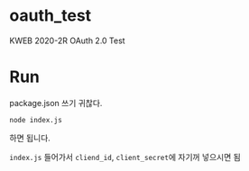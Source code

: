 # oauth_test
KWEB 2020-2R OAuth 2.0 Test

# Run
package.json 쓰기 귀찮다.

```
node index.js
```
하면 됩니다.

`index.js` 들어가서
`cliend_id`, `client_secret`에 자기꺼 넣으시면 됨
